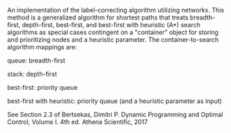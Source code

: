 An implementation of the label-correcting algorithm utilizing networkx. 
This method is a generalized algorithm for shortest paths that treats breadth-first, depth-first, best-first, and 
best-first with heuristic (A*) search algorithms as special cases contingent on a "container" object for storing and prioritizing 
nodes and a heuristic parameter.  The container-to-search algorithm mappings are:


queue: breadth-first

stack: depth-first

best-first: priority queue

best-first with heuristic: priority queue (and a heuristic parameter as input)

See Section 2.3 of Bertsekas, Dimitri P. Dynamic Programming and Optimal Control, Volume I. 4th ed. Athena Scientific, 2017
